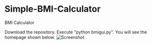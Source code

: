 # Simple-BMI-Calculator
BMI Calculator

Download the repository.
Execute "python bmigui.py".
You will see the homepage shown below.
![Screenshot](screenshot.png)
